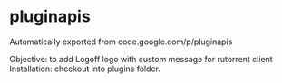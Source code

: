# pluginapis
Automatically exported from code.google.com/p/pluginapis

Objective: to add Logoff logo with custom message for rutorrent client
Installation: checkout into plugins folder.
